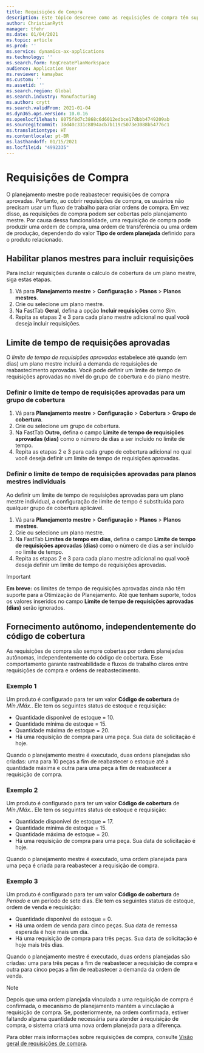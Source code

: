 ```yaml
---
title: Requisições de Compra
description: Este tópico descreve como as requisições de compra têm suporte na Otimização de Planejamento.
author: ChristianRytt
manager: tfehr
ms.date: 01/04/2021
ms.topic: article
ms.prod: ''
ms.service: dynamics-ax-applications
ms.technology: ''
ms.search.form: ReqCreatePlanWorkspace
audience: Application User
ms.reviewer: kamaybac
ms.custom: ''
ms.assetid: ''
ms.search.region: Global
ms.search.industry: Manufacturing
ms.author: crytt
ms.search.validFrom: 2021-01-04
ms.dyn365.ops.version: 10.0.16
ms.openlocfilehash: 8075f8d7c3868c6d6012edbce17dbbb4749209ab
ms.sourcegitcommit: 38d40c331c8894acb7b119c5073e3088b54776c1
ms.translationtype: HT
ms.contentlocale: pt-BR
ms.lasthandoff: 01/15/2021
ms.locfileid: "4992335"
---
```

# <a name="purchase-requisitions"></a>Requisições de Compra

O planejamento mestre pode reabastecer requisições de compra aprovadas. Portanto, ao cobrir requisições de compra, os usuários não precisam usar um fluxo de trabalho para criar ordens de compra. Em vez disso, as requisições de compra podem ser cobertas pelo planejamento mestre. Por causa dessa funcionalidade, uma requisição de compra pode produzir uma ordem de compra, uma ordem de transferência ou uma ordem de produção, dependendo do valor **Tipo de ordem planejada** definido para o produto relacionado.

## <a name="enable-master-plans-to-include-requisitions"></a>Habilitar planos mestres para incluir requisições

Para incluir requisições durante o cálculo de cobertura de um plano mestre, siga estas etapas.

1. Vá para **Planejamento mestre** \> **Configuração** \> **Planos** \> **Planos mestres**.
1. Crie ou selecione um plano mestre.
1. Na FastTab **Geral**, defina a opção **Incluir requisições** como *Sim*.
1. Repita as etapas 2 e 3 para cada plano mestre adicional no qual você deseja incluir requisições.

## <a name="approved-requisitions-time-fence"></a>Limite de tempo de requisições aprovadas

O *limite de tempo de requisições aprovadas* estabelece até quando (em dias) um plano mestre incluirá a demanda de requisições de reabastecimento aprovadas. Você pode definir um limite de tempo de requisições aprovadas no nível do grupo de cobertura e do plano mestre.

### <a name="set-the-approved-requisitions-time-fence-for-a-coverage-group"></a>Definir o limite de tempo de requisições aprovadas para um grupo de cobertura

1. Vá para **Planejamento mestre** \> **Configuração** \> **Cobertura** \> **Grupo de cobertura**.
1. Crie ou selecione um grupo de cobertura.
1. Na FastTab **Outro**, defina o campo **Limite de tempo de requisições aprovadas (dias)** como o número de dias a ser incluído no limite de tempo.
1. Repita as etapas 2 e 3 para cada grupo de cobertura adicional no qual você deseja definir um limite de tempo de requisições aprovadas.

### <a name="set-the-approved-requisitions-time-fence-for-individual-master-plans"></a>Definir o limite de tempo de requisições aprovadas para planos mestres individuais

Ao definir um limite de tempo de requisições aprovadas para um plano mestre individual, a configuração de limite de tempo é substituída para qualquer grupo de cobertura aplicável.

1. Vá para **Planejamento mestre** \> **Configuração** \> **Planos** \> **Planos mestres**.
1. Crie ou selecione um plano mestre.
1. Na FastTab **Limites de tempo em dias**, defina o campo **Limite de tempo de requisições aprovadas (dias)** como o número de dias a ser incluído no limite de tempo.
1. Repita as etapas 2 e 3 para cada plano mestre adicional no qual você deseja definir um limite de tempo de requisições aprovadas.

> [!IMPORTANT]
> **Em breve:** os limites de tempo de requisições aprovadas ainda não têm suporte para a Otimização de Planejamento. Até que tenham suporte, todos os valores inseridos no campo **Limite de tempo de requisições aprovadas (dias)** serão ignorados.

## <a name="independent-supply-regardless-of-coverage-code"></a>Fornecimento autônomo, independentemente do código de cobertura

As requisições de compra são sempre cobertas por ordens planejadas autônomas, independentemente do código de cobertura. Esse comportamento garante rastreabilidade e fluxos de trabalho claros entre requisições de compra e ordens de reabastecimento.

### <a name="example-1"></a>Exemplo 1

Um produto é configurado para ter um valor **Código de cobertura** de *Mín./Máx.*. Ele tem os seguintes status de estoque e requisição:

- Quantidade disponível de estoque = 10.
- Quantidade mínima de estoque = 15.
- Quantidade máxima de estoque = 20.
- Há uma requisição de compra para uma peça. Sua data de solicitação é hoje.

Quando o planejamento mestre é executado, duas ordens planejadas são criadas: uma para 10 peças a fim de reabastecer o estoque até a quantidade máxima e outra para uma peça a fim de reabastecer a requisição de compra.

### <a name="example-2"></a>Exemplo 2

Um produto é configurado para ter um valor **Código de cobertura** de *Mín./Máx.*. Ele tem os seguintes status de estoque e requisição:

- Quantidade disponível de estoque = 17.
- Quantidade mínima de estoque = 15.
- Quantidade máxima de estoque = 20.
- Há uma requisição de compra para uma peça. Sua data de solicitação é hoje.

Quando o planejamento mestre é executado, uma ordem planejada para uma peça é criada para reabastecer a requisição de compra.

### <a name="example-3"></a>Exemplo 3

Um produto é configurado para ter um valor **Código de cobertura** de *Período* e um período de sete dias. Ele tem os seguintes status de estoque, ordem de venda e requisição:

- Quantidade disponível de estoque = 0.
- Há uma ordem de venda para cinco peças. Sua data de remessa esperada é hoje mais um dia.
- Há uma requisição de compra para três peças. Sua data de solicitação é hoje mais três dias.

Quando o planejamento mestre é executado, duas ordens planejadas são criadas: uma para três peças a fim de reabastecer a requisição de compra e outra para cinco peças a fim de reabastecer a demanda da ordem de venda.

> [!NOTE]
> Depois que uma ordem planejada vinculada a uma requisição de compra é confirmada, o mecanismo de planejamento mantém a vinculação à requisição de compra. Se, posteriormente, na ordem confirmada, estiver faltando alguma quantidade necessária para atender à requisição de compra, o sistema criará uma nova ordem planejada para a diferença.

Para obter mais informações sobre requisições de compra, consulte [Visão geral de requisições de compra](../../procurement/purchase-requisitions-overview.md).
